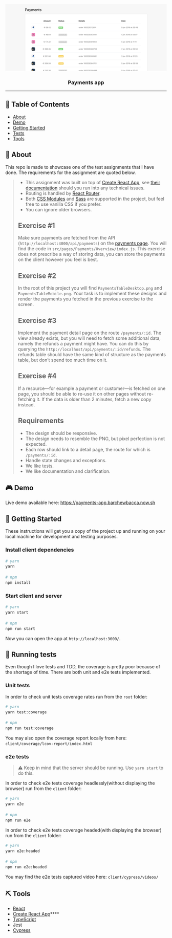 <p align="center">
  <img src="screenshot.png" alt="Payments app screenshot">
</p>
<h3 align="center">Payments app</h3>

---

## 📝 Table of Contents

- [About](#about)
- [Demo](#demo)
- [Getting Started](#getting_started)
- [Tests](#tests)
- [Tools](#tools)

## 🧐 About <a name = "about"></a>

This repo is made to showcase one of the test assignments that I have done. The requirements for the assignment are quoted below.

> - This assignment was built on top of [Create React App](https://create-react-app.dev/), see [their documentation](https://create-react-app.dev/docs/getting-started) should you run into any technical issues.
> - Routing is handled by [React Router](https://reacttraining.com/react-router/web/guides/quick-start).
> - Both [CSS Modules](https://github.com/css-modules/css-modules) and [Sass](https://sass-lang.com/) are supported in the project, but feel free to use vanilla CSS if you prefer.
> - You can ignore older browsers.
>
> ## Exercise #1
>
> Make sure payments are fetched from the API (`http://localhost:4000/api/payments`) on the [payments page](http://localhost:3000/payments). You will find the code in `src/pages/Payments/Overview/index.js`. This exercise does not prescribe a way of storing data, you can store the payments on the client however you feel is best.
>
> ## Exercise #2
>
> In the root of this project you will find `PaymentsTableDesktop.png` and `PaymentsTableMobile.png`. Your task is to implement these designs and render the payments you fetched in the previous exercise to the screen.
>
> ## Exercise #3
>
> Implement the payment detail page on the route `/payments/:id`. The view already exists, but you will need to fetch some additional data, namely the refunds a payment might have. You can do this by querying the `http://localhost/api/payments/:id/refunds`. The refunds table should have the same kind of structure as the payments table, but don’t spend too much time on it.
>
> ## Exercise #4
>
> If a resource—for example a payment or customer—is fetched on one page, you should be able to re-use it on other pages without re-fetching it. If the data is older than 2 minutes, fetch a new copy instead.
>
> ## Requirements
>
> - The design should be responsive.
> - The design needs to resemble the PNG, but pixel perfection is not expected.
> - Each row should link to a detail page, the route for which is `/payments/:id`.
> - Handle state changes and exceptions.
> - We like tests.
> - We like documentation and clarification.

## 🎮 Demo <a name = "demo"></a>

Live demo available here: https://payments-app.barchewbacca.now.sh

## 🏁 Getting Started <a name = "getting_started"></a>

These instructions will get you a copy of the project up and running on your local machine for
development and testing purposes.

### Install client dependencies

```sh
# yarn
yarn

# npm
npm install
```

### Start client and server

```sh
# yarn
yarn start

# npm
npm run start
```

Now you can open the app at `http://localhost:3000/`.

## 🔧 Running tests <a name = "tests"></a>

Even though I love tests and TDD, the coverage is pretty poor because of the shortage of time. There are both unit and e2e tests implemented.

### Unit tests

In order to check unit tests coverage rates run from the `root` folder:

```sh
# yarn
yarn test:coverage

# npm
npm run test:coverage
```

You may also open the coverage report locally from here:
`client/coverage/lcov-report/index.html`

### e2e tests

> ⚠️ Keep in mind that the server should be running.
> Use `yarn start` to do this.

In order to check e2e tests coverage headlessly(without displaying the browser) run from the `client` folder:

```sh
# yarn
yarn e2e

# npm
npm run e2e
```

In order to check e2e tests coverage headed(with displaying the browser) run from the `client` folder:

```sh
# yarn
yarn e2e:headed

# npm
npm run e2e:headed
```

You may find the e2e tests captured video here: `client/cypress/videos/`

## ⛏️ Tools <a name = "tools"></a>

- [React](https://reactjs.org/)
- [Create React App](https://create-react-app.dev/)\*\*\*\*
- [TypeScript](https://www.typescriptlang.org/)
- [Jest](https://jestjs.io/)
- [Cypress](https://www.cypress.io/)
